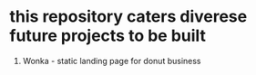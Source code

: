 # this repository caters diverese future projects to be built
1. Wonka - static landing page for donut business
